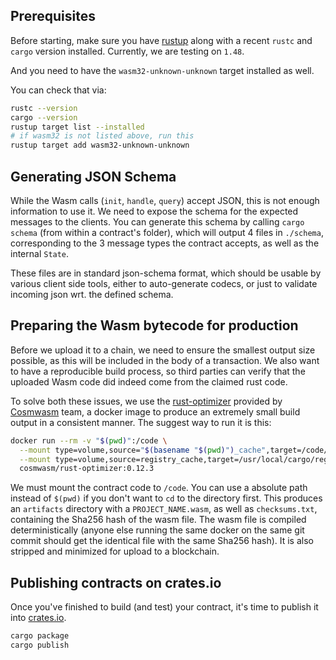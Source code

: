 ## Prerequisites

Before starting, make sure you have [rustup](https://rustup.rs/) along with a
recent `rustc` and `cargo` version installed. Currently, we are testing on `1.48`.

And you need to have the `wasm32-unknown-unknown` target installed as well.

You can check that via:

```sh
rustc --version
cargo --version
rustup target list --installed
# if wasm32 is not listed above, run this
rustup target add wasm32-unknown-unknown
```

## Generating JSON Schema

While the Wasm calls (`init`, `handle`, `query`) accept JSON, this is not enough
information to use it. We need to expose the schema for the expected messages to the
clients. You can generate this schema by calling `cargo schema` (from within a contract's folder), which will output
4 files in `./schema`, corresponding to the 3 message types the contract accepts,
as well as the internal `State`.

These files are in standard json-schema format, which should be usable by various
client side tools, either to auto-generate codecs, or just to validate incoming
json wrt. the defined schema.

## Preparing the Wasm bytecode for production

Before we upload it to a chain, we need to ensure the smallest output size possible,
as this will be included in the body of a transaction. We also want to have a
reproducible build process, so third parties can verify that the uploaded Wasm
code did indeed come from the claimed rust code.

To solve both these issues, we use the [rust-optimizer](https://github.com/CosmWasm/rust-optimizer)
provided by [Cosmwasm](https://github.com/CosmWasm) team, a docker image to produce an extremely small build output in a consistent manner.
The suggest way to run it is this:

```sh
docker run --rm -v "$(pwd)":/code \
  --mount type=volume,source="$(basename "$(pwd)")_cache",target=/code/target \
  --mount type=volume,source=registry_cache,target=/usr/local/cargo/registry \
  cosmwasm/rust-optimizer:0.12.3
```

We must mount the contract code to `/code`. You can use a absolute path instead
of `$(pwd)` if you don't want to `cd` to the directory first.
This produces an `artifacts` directory with a `PROJECT_NAME.wasm`, as well as
`checksums.txt`, containing the Sha256 hash of the wasm file.
The wasm file is compiled deterministically (anyone else running the same
docker on the same git commit should get the identical file with the same Sha256 hash).
It is also stripped and minimized for upload to a blockchain.

## Publishing contracts on crates.io
Once you've finished to build (and test) your contract, it's time to publish it into [crates.io](https://crates.io).
```sh
cargo package
cargo publish
```
